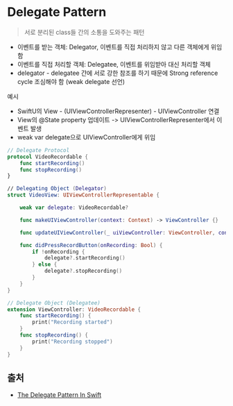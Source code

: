# Delegate Pattern

>서로 분리된 class들 간의 소통을 도와주는 패턴
- 이벤트를 받는 객체: Delegator, 이벤트를 직접 처리하지 않고 다른 객체에게 위임함
- 이벤트를 직접 처리할 객체: Delegatee, 이벤트를 위임받아 대신 처리할 객체
- delegator - delegatee 간에 서로 강한 참조를 하기 때문에 Strong reference cycle 조심해야 함 (weak delegate 선언)

예시
- SwiftU의 View - (UIViewControllerRepresenter) - UIViewController 연결
- View의 @State property 업데이트 ->  UIViewControllerRepresenter에서 이벤트 발생
- weak var delegate으로 UIViewController에게 위임
```swift
// Delegate Protocol
protocol VideoRecordable {
    func startRecording()
    func stopRecording()
}

// Delegating Object (Delegator)
struct VideoView: UIViewControllerRepresentable {

    weak var delegate: VideoRecordable?

    func makeUIViewController(context: Context) -> ViewController {}

    func updateUIViewController(_ uiViewController: ViewController, context: Context) {}

    func didPressRecordButton(onRecording: Bool) {
        if !onRecording {
            delegate?.startRecording()
        } else {
            delegate?.stopRecording()
        }
    }
}

// Delegate Object (Delegatee)
extension ViewController: VideoRecordable {
    func startRecording() {
        print("Recording started")
    }
    func stopRecording() {
        print("Recording stopped")
    }
}
```

## 출처
- [The Delegate Pattern In Swift](https://dilloncodes.com/delegate-pattern-in-swift)